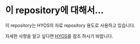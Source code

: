 # 이 repository에 대해서...

이 repository는 HYOS의 자료 repository 용도로 사용하고 있습니다.<br>

자세한 사항을 알고 싶다면 [HYOS](https://github.com/gunoong011/HYOS)를 참조 하시기 바랍니다.<br>
